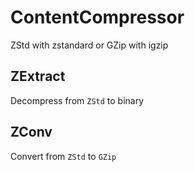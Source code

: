 # ContentCompressor
ZStd with zstandard or GZip with igzip



## ZExtract ##

Decompress from `ZStd` to binary



## ZConv ##

Convert from `ZStd` to `GZip`


